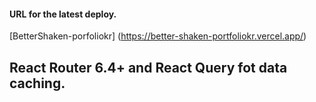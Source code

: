 #### URL for the latest deploy.

[BetterShaken-porfoliokr] (https://better-shaken-portfoliokr.vercel.app/)

## React Router 6.4+ and React Query fot data caching.
